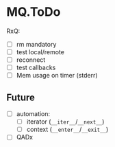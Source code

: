 # MQ.ToDo

RxQ:

- [ ] rm mandatory  
- [ ] test local/remote
- [ ] reconnect
- [ ] test callbacks
- [ ] Mem usage on timer (stderr)

## Future
- [ ] automation:
  - [ ] iterator (`__iter__`/`__next__`)
  - [ ] context (`__enter__`/`__exit__`)
- [ ] QADx
